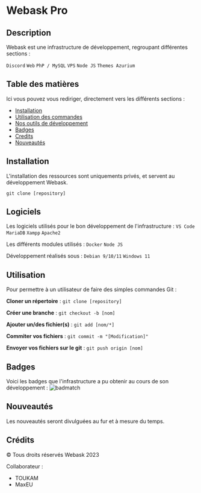 # Webask Pro

## Description

Webask est une infrastructure de développement, regroupant différentes sections :

`Discord`
`Web`
`PhP / MySQL`
`VPS`
`Node JS`
`Themes Azurium`

## Table des matières

Ici vous pouvez vous rediriger, directement vers les différents sections :

- [Installation](#installation)
- [Utilisation des commandes](#utilisation)
- [Nos outils de développement](#logiciels)
- [Badges](#badges)
- [Credits](#crédits)
- [Nouveautés](#nouveautés)

## Installation

L'installation des ressources sont uniquements privés, et servent au développement Webask.

`git clone [repository]`

## Logiciels

Les logiciels utilisés pour le bon développement de l'infrastructure :
`VS Code`
`MariaDB`
`Xampp`
`Apache2`

Les différents modules utilisés :
`Docker`
`Node JS`

Développement réalisés sous :
`Debian 9/10/11`
`Windows 11`

## Utilisation

Pour permettre à un utilisateur de faire des simples commandes Git :

__Cloner un répertoire__ :
`git clone [repository]`

__Créer une branche__ :
`git checkout -b [nom]`

__Ajouter un/des fichier(s)__ :
`git add [nom/*]`

__Commiter vos fichiers__ :
`git commit -m "[Modification]"`

__Envoyer vos fichiers sur le git__ :
`git push origin [nom]`

## Badges

Voici les badges que l'infrastructure a pu obtenir au cours de son développement :
![badmatch](https://img.shields.io/github/languages/top/lernantino/badmath)

## Nouveautés

Les nouveautés seront divulguées au fur et à mesure du temps.

## Crédits

© Tous droits réservés Webask 2023

Collaborateur :
- TOUKAM
- MaxEU
